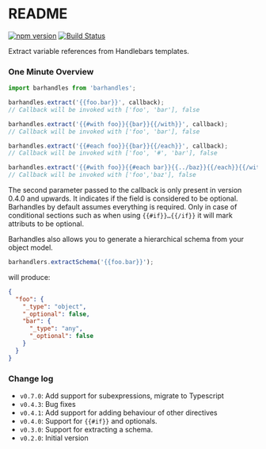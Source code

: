 # README

[![npm version](https://badge.fury.io/js/barhandles.svg)](http://badge.fury.io/js/barhandles)
[![Build Status](https://travis-ci.org/wspringer/barhandles.svg?branch=master)](https://travis-ci.org/wspringer/barhandles)

Extract variable references from Handlebars templates.

### One Minute Overview

```javascript
import barhandles from 'barhandles';

barhandles.extract('{{foo.bar}}', callback);
// Callback will be invoked with ['foo', 'bar'], false

barhandles.extract('{{#with foo}}{{bar}}{{/with}}', callback);
// Callback will be invoked with ['foo', 'bar'], false

barhandles.extract('{{#each foo}}{{bar}}{{/each}}', callback);
// Callback will be invoked with ['foo', '#', 'bar'], false

barhandles.extract('{{#with foo}}{{#each bar}}{{../baz}}{{/each}}{{/with}}', callback);
// Callback will be invoked with ['foo','baz'], false

```

The second parameter passed to the callback is only present in version 0.4.0 and upwards. It indicates if the field
is considered to be optional. Barhandles by default assumes everything is required. Only in case of conditional sections
such as when using `{{#if}}…{{/if}}` it will mark attributs to be optional.

Barhandles also allows you to generate a hierarchical schema from your object model. 

```javascript
barhandlers.extractSchema('{{foo.bar}}');
```

will produce:

```json
{
  "foo": {
    "_type": "object",
    "_optional": false,
    "bar": {
      "_type": "any",
      "_optional": false
    }
  }
}  
```  

### Change log

* `v0.7.0`: Add support for subexpressions, migrate to Typescript
* `v0.4.3`: Bug fixes
* `v0.4.1`: Add support for adding behaviour of other directives
* `v0.4.0`: Support for `{{#if}}` and optionals.
* `v0.3.0`: Support for extracting a schema. 
* `v0.2.0`: Initial version

